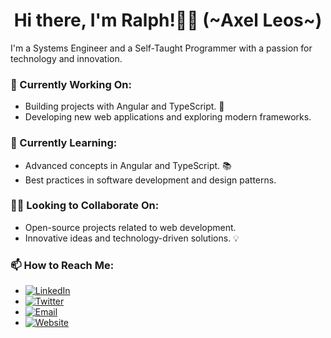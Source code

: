 <div align="center">
    <h1>Hi there, I'm Ralph!👋🏽 (~Axel Leos~)</h1>
</div> 

I'm a Systems Engineer and a Self-Taught Programmer with a passion for technology and innovation.

### 🔭 Currently Working On:
- Building projects with Angular and TypeScript. 🚀
- Developing new web applications and exploring modern frameworks.

### 🌱 Currently Learning:
- Advanced concepts in Angular and TypeScript. 📚
- Best practices in software development and design patterns.

### 🤝🏽 Looking to Collaborate On:
- Open-source projects related to web development.
- Innovative ideas and technology-driven solutions. 💡

### 📫 How to Reach Me:
- [![LinkedIn](https://img.shields.io/badge/LinkedIn-%230A66C2?logo=linkedin&logoColor=white)](https://www.linkedin.com/in/ricardo-leos-624bb8267)
- [![Twitter](https://img.shields.io/badge/Twitter-%231DA1F2?logo=twitter&logoColor=white)](https://x.com/subject1802)
- [![Email](https://img.shields.io/badge/Email-%2312100D?logo=gmail&logoColor=white)](mailto:rleos1802@outlook.com)
- [![Website](https://img.shields.io/badge/Website-%23FF5733?logo=globe&logoColor=white)](https://rleos.com/)